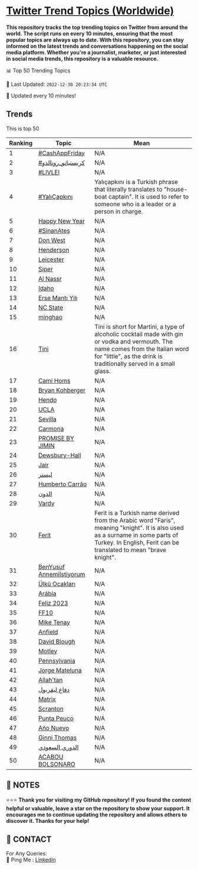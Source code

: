 [Twitter Trend Topics (Worldwide)](https://github.com/ErcinDedeoglu/Twitter-Trend-Topics)
==========

**This repository tracks the top trending topics on Twitter from around the world. 
The script runs on every 10 minutes, ensuring that the most popular topics are always up to date. 
With this repository, you can stay informed on the latest trends and conversations happening on the social media platform. 
Whether you're a journalist, marketer, or just interested in social media trends, this repository is a valuable resource.**


📊 Top 50 Trending Topics

📆 Last Updated: `2022-12-30 20:23:34 UTC`

🔧 Updated every 10 minutes!


## Trends

This is top 50

| Ranking | Topic | Mean |
| ------- | ------------ | ------------ |
| 1 | [#CashAppFriday](http://twitter.com/search?q=%23CashAppFriday) | N/A |
| 2 | [#كريستيانو_رونالدو](http://twitter.com/search?q=%23%d9%83%d8%b1%d9%8a%d8%b3%d8%aa%d9%8a%d8%a7%d9%86%d9%88_%d8%b1%d9%88%d9%86%d8%a7%d9%84%d8%af%d9%88) | N/A |
| 3 | [#LIVLEI](http://twitter.com/search?q=%23LIVLEI) | N/A |
| 4 | [#YalıÇapkını](http://twitter.com/search?q=%23Yal%c4%b1%c3%87apk%c4%b1n%c4%b1) | Yalıçapkını is a Turkish phrase that literally translates to "house-boat captain". It is used to refer to someone who is a leader or a person in charge. |
| 5 | [Happy New Year](http://twitter.com/search?q=Happy+New+Year) | N/A |
| 6 | [#SinanAteş](http://twitter.com/search?q=%23SinanAte%c5%9f) | N/A |
| 7 | [Don West](http://twitter.com/search?q=Don+West) | N/A |
| 8 | [Henderson](http://twitter.com/search?q=Henderson) | N/A |
| 9 | [Leicester](http://twitter.com/search?q=Leicester) | N/A |
| 10 | [Siper](http://twitter.com/search?q=Siper) | N/A |
| 11 | [Al Nassr](http://twitter.com/search?q=Al+Nassr) | N/A |
| 12 | [Idaho](http://twitter.com/search?q=Idaho) | N/A |
| 13 | [Erse Mantı Yılı](http://twitter.com/search?q=Erse+Mant%c4%b1+Y%c4%b1l%c4%b1) | N/A |
| 14 | [NC State](http://twitter.com/search?q=NC+State) | N/A |
| 15 | [minghao](http://twitter.com/search?q=minghao) | N/A |
| 16 | [Tini](http://twitter.com/search?q=Tini) | Tini is short for Martini, a type of alcoholic cocktail made with gin or vodka and vermouth. The name comes from the Italian word for "little", as the drink is traditionally served in a small glass. |
| 17 | [Cami Homs](http://twitter.com/search?q=Cami+Homs) | N/A |
| 18 | [Bryan Kohberger](http://twitter.com/search?q=Bryan+Kohberger) | N/A |
| 19 | [Hendo](http://twitter.com/search?q=Hendo) | N/A |
| 20 | [UCLA](http://twitter.com/search?q=UCLA) | N/A |
| 21 | [Sevilla](http://twitter.com/search?q=Sevilla) | N/A |
| 22 | [Carmona](http://twitter.com/search?q=Carmona) | N/A |
| 23 | [PROMISE BY JIMIN](http://twitter.com/search?q=PROMISE+BY+JIMIN) | N/A |
| 24 | [Dewsbury-Hall](http://twitter.com/search?q=Dewsbury-Hall) | N/A |
| 25 | [Jair](http://twitter.com/search?q=Jair) | N/A |
| 26 | [ليستر](http://twitter.com/search?q=%d9%84%d9%8a%d8%b3%d8%aa%d8%b1) | N/A |
| 27 | [Humberto Carrão](http://twitter.com/search?q=Humberto+Carr%c3%a3o) | N/A |
| 28 | [الدون](http://twitter.com/search?q=%d8%a7%d9%84%d8%af%d9%88%d9%86) | N/A |
| 29 | [Vardy](http://twitter.com/search?q=Vardy) | N/A |
| 30 | [Ferit](http://twitter.com/search?q=Ferit) | Ferit is a Turkish name derived from the Arabic word "Faris", meaning "knight". It is also used as a surname in some parts of Turkey. In English, Ferit can be translated to mean "brave knight". |
| 31 | [BenYusuf Annemiİstiyorum](http://twitter.com/search?q=BenYusuf+Annemi%c4%b0stiyorum) | N/A |
| 32 | [Ülkü Ocakları](http://twitter.com/search?q=%c3%9clk%c3%bc+Ocaklar%c4%b1) | N/A |
| 33 | [Arábia](http://twitter.com/search?q=Ar%c3%a1bia) | N/A |
| 34 | [Feliz 2023](http://twitter.com/search?q=Feliz+2023) | N/A |
| 35 | [FF10](http://twitter.com/search?q=FF10) | N/A |
| 36 | [Mike Tenay](http://twitter.com/search?q=Mike+Tenay) | N/A |
| 37 | [Anfield](http://twitter.com/search?q=Anfield) | N/A |
| 38 | [David Blough](http://twitter.com/search?q=David+Blough) | N/A |
| 39 | [Motley](http://twitter.com/search?q=Motley) | N/A |
| 40 | [Pennsylvania](http://twitter.com/search?q=Pennsylvania) | N/A |
| 41 | [Jorge Mateluna](http://twitter.com/search?q=Jorge+Mateluna) | N/A |
| 42 | [Allah'tan](http://twitter.com/search?q=Allah%27tan) | N/A |
| 43 | [دفاع ليفربول](http://twitter.com/search?q=%d8%af%d9%81%d8%a7%d8%b9+%d9%84%d9%8a%d9%81%d8%b1%d8%a8%d9%88%d9%84) | N/A |
| 44 | [Matrix](http://twitter.com/search?q=Matrix) | N/A |
| 45 | [Scranton](http://twitter.com/search?q=Scranton) | N/A |
| 46 | [Punta Peuco](http://twitter.com/search?q=Punta+Peuco) | N/A |
| 47 | [Año Nuevo](http://twitter.com/search?q=A%c3%b1o+Nuevo) | N/A |
| 48 | [Ginni Thomas](http://twitter.com/search?q=Ginni+Thomas) | N/A |
| 49 | [الدوري السعودي](http://twitter.com/search?q=%d8%a7%d9%84%d8%af%d9%88%d8%b1%d9%8a+%d8%a7%d9%84%d8%b3%d8%b9%d9%88%d8%af%d9%8a) | N/A |
| 50 | [ACABOU BOLSONARO](http://twitter.com/search?q=ACABOU+BOLSONARO) | N/A |




## 📝 NOTES

⭐⭐⭐ **Thank you for visiting my GitHub repository! If you found the content helpful or valuable, leave a star on the repository to show your support. It encourages me to continue updating the repository and allows others to discover it. Thanks for your help!**

## 📨 CONTACT

 For Any Queries:  
            🏓 Ping Me : [LinkedIn](https://www.linkedin.com/in/ercindedeoglu/)